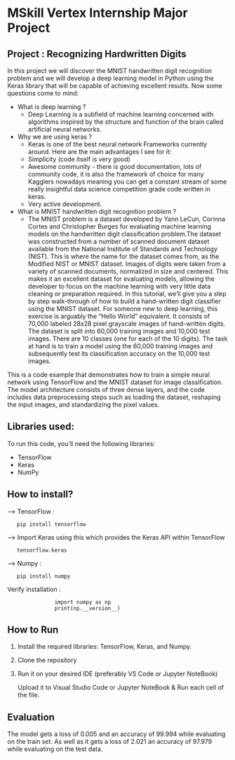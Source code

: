 # MSkill Vertex Internship Major Project
## Project : Recognizing Hardwritten Digits

In this project we will discover the MNIST handwritten digit recognition problem and we will develop a deep learning model in Python using the Keras library that will be capable of achieving excellent results. Now some questions come to mind:
- What is deep learning ? 
    - Deep Learning is a subfield of machine learning concerned with algorithms inspired by the structure and function of the brain called artificial neural networks.
- Why we are using keras ?
    - Keras is one of the best neural network Frameworks currently around. Here are the main advantages I see for it:
    - Simplicity (code itself is very good)
    - Awesome community - there is good documentation, lots of community code, it is also the framework of choice for many Kagglers nowadays meaning you can get a constant stream of some really insightful data science competition grade code written in keras.
    - Very active development.
- What is MNIST handwritten digit recognition problem ?
    - The MNIST problem is a dataset developed by Yann LeCun, Corinna Cortes and Christopher Burges for evaluating machine learning models on the handwritten digit classification problem.The dataset was constructed from a number of scanned document dataset available from the National Institute of Standards and Technology (NIST). This is where the name for the dataset comes from, as the Modified NIST or MNIST dataset. Images of digits were taken from a variety of scanned documents, normalized in size and centered. This makes it an excellent dataset for evaluating models, allowing the developer to focus on the machine learning with very little data cleaning or preparation required. In this tutorial, we’ll give you a step by step walk-through of how to build a hand-written digit classifier using the MNIST dataset. For someone new to deep learning, this exercise is arguably the “Hello World” equivalent. It consists of 70,000 labeled 28x28 pixel grayscale images of hand-written digits. The dataset is split into 60,000 training images and 10,000 test images. There are 10 classes (one for each of the 10 digits). The task at hand is to train a model using the 60,000 training images and subsequently test its classification accuracy on the 10,000 test images.

This is a code example that demonstrates how to train a simple neural network using TensorFlow and the MNIST dataset for image classification. The model architecture consists of three dense layers, and the code includes data preprocessing steps such as loading the dataset, reshaping the input images, and standardizing the pixel values.

## Libraries used:

To run this code, you'll need the following libraries:

- TensorFlow
- Keras
- NumPy

## How to install?

--> TensorFlow : 

       pip install tensorflow

--> Import Keras using this which provides the Keras API within TensorFlow

       tensorflow.keras

--> Numpy : 
        
       pip install numpy
        
Verify installation :
                   
                   import numpy as np
                   print(np.__version__)


## How to Run

1. Install the required libraries: TensorFlow, Keras, and Numpy.

2. Clone the repository 

3. Run it on your desired IDE (preferably VS Code or Jupyter NoteBook)

    Upload it to Visual Studio Code or Jupyter NoteBook & Run each cell of the file.

## Evaluation 
The model gets a loss of 0.005 and an accuracy of 99.994 while evaluating on the train set.
As well as it gets a loss of 2.021 an accuracy of 97.979 while evaluating on the test data.
   

